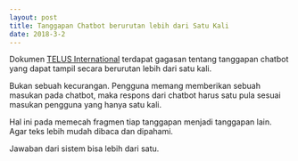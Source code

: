 ```yaml
---
layout: post
title: Tanggapan Chatbot berurutan lebih dari Satu Kali
date: 2018-3-2
---
```

Dokumen [TELUS International](https://www.telusinternational.com/media/10-Grammar-Rules-for-Chat-Agents_TELUS-Intl_v2015.pdf) terdapat gagasan tentang tanggapan chatbot yang dapat tampil secara berurutan lebih dari satu kali.

Bukan sebuah kecurangan. Pengguna memang memberikan sebuah masukan pada chatbot, maka respons dari chatbot harus satu pula sesuai masukan pengguna yang hanya satu kali.

Hal ini pada memecah fragmen tiap tanggapan menjadi tanggapan lain. Agar teks lebih mudah dibaca dan dipahami.

Jawaban dari sistem bisa lebih dari satu.
